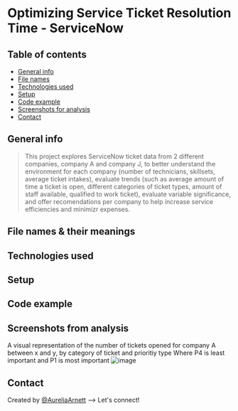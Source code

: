 # Optimizing Service Ticket Resolution Time - ServiceNow

## Table of contents
* [General info](#general-info)
* [File names](#file-names-&-their-meanings)
* [Technologies used](#technologies-used)
* [Setup](#setup)
* [Code example](#code-example)
* [Screenshots for analysis](#screenshots-from-analysis)
* [Contact](#contact)

## General info
> This project explores ServiceNow ticket data from 2 different companies, company A and company J, to better understand the environment for each company (number of technicians, skillsets, average ticket intakes), evaluate trends (such as average amount of time a ticket is open, different categories of ticket types, amount of staff available, qualified to work ticket), evaluate variable significance, and offer recomendations per company to help increase service efficiencies and minimizr expenses.

## File names & their meanings

## Technologies used

## Setup

## Code example

## Screenshots from analysis
A visual representation of the number of tickets opened for company A between x and y, by category of ticket and prioritiy type
Where P4 is least important and P1 is most important
![image](https://user-images.githubusercontent.com/75768214/117555973-e6a1d000-b018-11eb-8dcf-bdd1c9c6a21c.png)

## Contact
Created by [@AureliaArnett](https://twitter.com/AureliaArnett) --> Let's connect!
